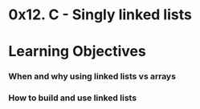 # 0x12. C - Singly linked lists
# Learning Objectives
### When and why using linked lists vs arrays
### How to build and use linked lists
